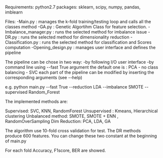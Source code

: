 Requirements:
python2.7
packages:  sklearn, scipy, numpy, pandas, imblearn

Files:
-Main.py				:	manages the k-fold training/testing loop and calls all the classes method
-GA.py					:   Genetic Algortihm Class for feature selection. 
-Imbalance_manager.py   :   runs the selected method for imbalance issue
-DR.py					: 	runs the selected method for dimensionality reduction
-Classification.py		:	runs the selected method for classification and Scores computation
-Opening_design.py		:	manages user interface and defines the pipeline 

The pipeline can be chose in two way:
-by following I/O user interface
-by command line using --fast True argument 
   the default one is : PCA - no class balancing - SVC
   each part of the pipeline can be modified by inserting the corresponding arguments (see --help)
   
   e.g. python main.py --fast True --reduction LDA --imbalance SMOTE --supervised Random_Forest

The implemented methods are:

Supervised: 		SVC, KNN, RandomForest
Unsupervised : 		Kmeans, Hierarchical clustering
Unbalanced method: 	SMOTE, SMOTE + ENN , RandomOverSampling
Dim Reduction: 		PCA, LDA, GA

The algorithm use 10-fold cross validation for test.
The DR methods produce 600 features. 
You can change these two constant at the beginning of main.py 

For each fold  Accuracy, F1score, BER are showed.

